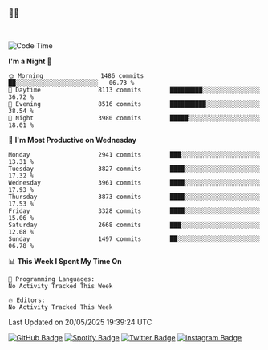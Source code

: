 ### 🤙🍺

<!-- <a href="https://github-readme-stats.vercel.app/api?username=hzak2xx&count_private=true&show_icons=true&theme=dracula">
  <img align="center" src="https://github-readme-stats.vercel.app/api?username=hzak2xx&count_private=true&show_icons=true&theme=dracula" />
</a>
</br> -->
</br>

<!--START_SECTION:waka-->
![Code Time](http://img.shields.io/badge/Code%20Time-4%2C209%20hrs%2040%20mins-blue)

**I'm a Night 🦉** 

```text
🌞 Morning                1486 commits        ██░░░░░░░░░░░░░░░░░░░░░░░   06.73 % 
🌆 Daytime                8113 commits        █████████░░░░░░░░░░░░░░░░   36.72 % 
🌃 Evening                8516 commits        ██████████░░░░░░░░░░░░░░░   38.54 % 
🌙 Night                  3980 commits        █████░░░░░░░░░░░░░░░░░░░░   18.01 % 
```
📅 **I'm Most Productive on Wednesday** 

```text
Monday                   2941 commits        ███░░░░░░░░░░░░░░░░░░░░░░   13.31 % 
Tuesday                  3827 commits        ████░░░░░░░░░░░░░░░░░░░░░   17.32 % 
Wednesday                3961 commits        ████░░░░░░░░░░░░░░░░░░░░░   17.93 % 
Thursday                 3873 commits        ████░░░░░░░░░░░░░░░░░░░░░   17.53 % 
Friday                   3328 commits        ████░░░░░░░░░░░░░░░░░░░░░   15.06 % 
Saturday                 2668 commits        ███░░░░░░░░░░░░░░░░░░░░░░   12.08 % 
Sunday                   1497 commits        ██░░░░░░░░░░░░░░░░░░░░░░░   06.78 % 
```


📊 **This Week I Spent My Time On** 

```text
💬 Programming Languages: 
No Activity Tracked This Week

🔥 Editors: 
No Activity Tracked This Week
```


 Last Updated on 20/05/2025 19:39:24 UTC
<!--END_SECTION:waka-->

[![GitHub Badge](https://img.shields.io/badge/GitHub-100000?style=for-the-badge&logo=github&logoColor=white)](https://github.com/hzak2xx)
[![Spotify Badge](https://img.shields.io/badge/Spotify-1ED760?&style=for-the-badge&logo=spotify&logoColor=white)](https://open.spotify.com/user/uf90s6sbbh75a1mt44clkhkvf)
[![Twitter Badge](https://img.shields.io/badge/Twitter-1DA1F2?style=for-the-badge&logo=twitter&logoColor=white)](https://twitter.com/hzak2xx)
[![Instagram Badge](https://img.shields.io/badge/Instagram-E4405F?style=for-the-badge&logo=instagram&logoColor=white)](https://www.instagram.com/hzak2xx/)

